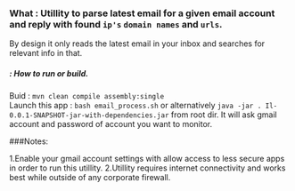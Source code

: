 ### What : Utillity to parse latest email for a given email account and reply with found `ip's` `domain names` and `urls`.

By design it only reads the latest email in your inbox and searches for relevant info in that.

##### : How to run or build.
Buid : `mvn clean compile assembly:single`  
Launch this app : `bash email_process.sh` or alternatively `java -jar . Il-0.0.1-SNAPSHOT-jar-with-dependencies.jar` from root dir.
 It will ask gmail account and password of account you want to monitor.


###Notes:

1.Enable your gmail account settings with allow access to less secure apps in order to run this utillity.
2.Utillity requires internet connectivity and works best while outside of any corporate firewall.
